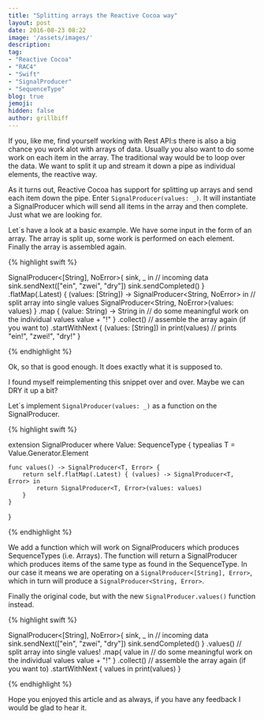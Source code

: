 ```yaml
---
title: "Splitting arrays the Reactive Cocoa way"
layout: post
date: 2016-08-23 08:22
image: '/assets/images/'
description: 
tag:
- "Reactive Cocoa"
- "RAC4"
- "Swift"
- "SignalProducer"
- "SequenceType"
blog: true
jemoji:
hidden: false
author: grillbiff
---
```

If you, like me, find yourself working with Rest API:s there is also a big chance you work alot with arrays of data. Usually you also want to do some work on each item in the array. The traditional way would be to loop over the data. We want to split it up and stream it down a pipe as individual elements, the reactive way. 

As it turns out, Reactive Cocoa has support for splitting up arrays and send each item down the pipe. Enter `SignalProducer(values: _)`. It will instantiate a SignalProducer which will send all items in the array and then complete. Just what we are looking for.

Let´s have a look at a basic example. We have some input in the form of an array. The array is split up, some work is performed on each element. Finally the array is assembled again.

{% highlight swift %}

SignalProducer<[String], NoError>{ sink, _ in
    // incoming data
    sink.sendNext(["ein", "zwei", "dry"])
    sink.sendCompleted()
    }
    .flatMap(.Latest) { (values: [String]) -> SignalProducer<String, NoError> in
        // split array into single values
        SignalProducer<String, NoError>(values: values)
    }
    .map { (value: String) -> String in
        // do some meaningful work on the individual values
        value + "!"
    }
    .collect() // assemble the array again (if you want to)
    .startWithNext { (values: [String]) in
        print(values) // prints "ein!", "zwei!", "dry!"
}

{% endhighlight %}

Ok, so that is good enough. It does exactly what it is supposed to. 

I found myself reimplementing this snippet over and over. Maybe we can DRY it up a bit? 

Let´s implement `SignalProducer(values: _)` as a function on the SignalProducer.

{% highlight swift %}

extension SignalProducer where Value: SequenceType {
    typealias T = Value.Generator.Element

    func values() -> SignalProducer<T, Error> {
        return self.flatMap(.Latest) { (values) -> SignalProducer<T, Error> in
            return SignalProducer<T, Error>(values: values)
        }
    }
}

{% endhighlight %}

We add a function which will work on SignalProducers which produces SequenceTypes (i.e. Arrays). The function will return a SignalProducer which produces items of the same type as found in the SequenceType. In our case it means we are operating on a `SignalProducer<[String], Error>`, which in turn will produce a `SignalProducer<String, Error>`.

Finally the original code, but with the new `SignalProducer.values()` function instead. 

{% highlight swift %}

SignalProducer<[String], NoError>{ sink, _ in
    // incoming data
    sink.sendNext(["ein", "zwei", "dry"])
    sink.sendCompleted()
    }
    .values() // split array into single values!
    .map{ value in
        // do some meaningful work on the individual values
        value + "!"
    }
    .collect() // assemble the array again (if you want to)
    .startWithNext { values in
        print(values)
}

{% endhighlight %}

Hope you enjoyed this article and as always, if you have any feedback I would be glad to hear it.